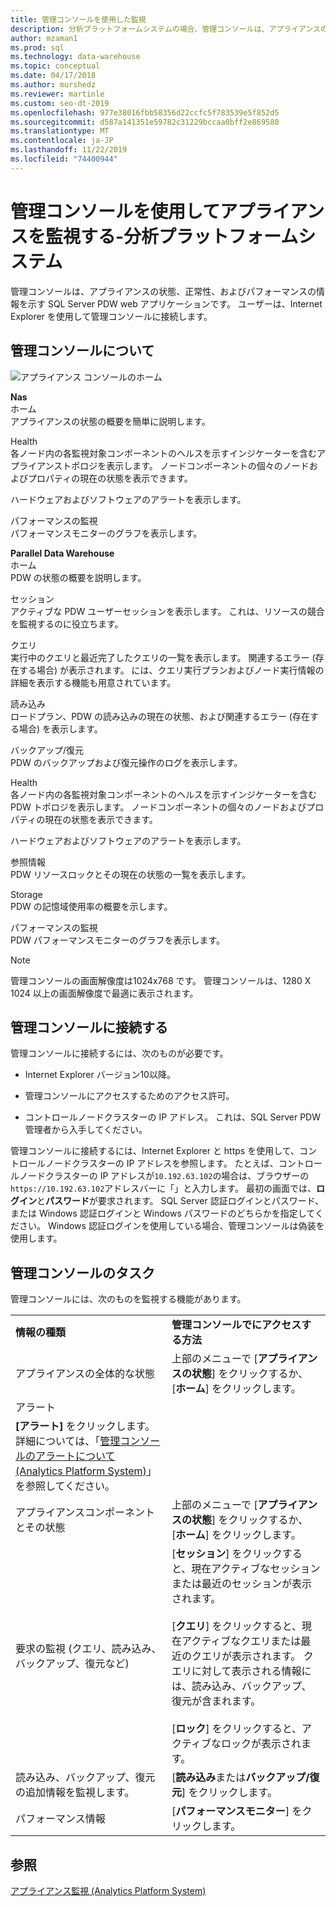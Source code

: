 ```yaml
---
title: 管理コンソールを使用した監視
description: 分析プラットフォームシステムの場合、管理コンソールは、アプライアンスの状態、正常性、およびパフォーマンスの情報を示す web アプリケーションです。 ユーザーは、インターネットブラウザーを使用して管理コンソールに接続します。
author: mzaman1
ms.prod: sql
ms.technology: data-warehouse
ms.topic: conceptual
ms.date: 04/17/2018
ms.author: murshedz
ms.reviewer: martinle
ms.custom: seo-dt-2019
ms.openlocfilehash: 977e38016fbb58356d22ccfc5f783539e5f852d5
ms.sourcegitcommit: d587a141351e59782c31229bccaa0bff2e869580
ms.translationtype: MT
ms.contentlocale: ja-JP
ms.lasthandoff: 11/22/2019
ms.locfileid: "74400944"
---
```

# <a name="monitor-the-appliance-with-the-admin-console---analytics-platform-system"></a>管理コンソールを使用してアプライアンスを監視する-分析プラットフォームシステム
管理コンソールは、アプライアンスの状態、正常性、およびパフォーマンスの情報を示す SQL Server PDW web アプリケーションです。 ユーザーは、Internet Explorer を使用して管理コンソールに接続します。  
  
## <a name="About"></a>管理コンソールについて  
![アプライアンス コンソールのホーム](./media/monitor-the-appliance-by-using-the-admin-console/SQL_Server_PDW_AdminConsol_ApplHome.png "SQL_Server_PDW_AdminConsol_ApplHome")  
  
**Nas**  
ホーム  
アプライアンスの状態の概要を簡単に説明します。  
  
Health  
各ノード内の各監視対象コンポーネントのヘルスを示すインジケーターを含むアプライアンストポロジを表示します。 ノードコンポーネントの個々のノードおよびプロパティの現在の状態を表示できます。  
  
ハードウェアおよびソフトウェアのアラートを表示します。  
  
パフォーマンスの監視  
パフォーマンスモニターのグラフを表示します。  
  
**Parallel Data Warehouse**  
ホーム  
PDW の状態の概要を説明します。  
  
セッション  
アクティブな PDW ユーザーセッションを表示します。 これは、リソースの競合を監視するのに役立ちます。  
  
クエリ  
実行中のクエリと最近完了したクエリの一覧を表示します。 関連するエラー (存在する場合) が表示されます。 には、クエリ実行プランおよびノード実行情報の詳細を表示する機能も用意されています。  
  
読み込み  
ロードプラン、PDW の読み込みの現在の状態、および関連するエラー (存在する場合) を表示します。  
  
バックアップ/復元  
PDW のバックアップおよび復元操作のログを表示します。  
  
Health  
各ノード内の各監視対象コンポーネントのヘルスを示すインジケーターを含む PDW トポロジを表示します。 ノードコンポーネントの個々のノードおよびプロパティの現在の状態を表示できます。  
  
ハードウェアおよびソフトウェアのアラートを表示します。  
  
参照情報  
PDW リソースロックとその現在の状態の一覧を表示します。  
  
Storage  
PDW の記憶域使用率の概要を示します。  
  
パフォーマンスの監視  
PDW パフォーマンスモニターのグラフを表示します。  
 
> [!NOTE]  
> 管理コンソールの画面解像度は1024x768 です。 管理コンソールは、1280 X 1024 以上の画面解像度で最適に表示されます。  
  
## <a name="Connect"></a>管理コンソールに接続する  
管理コンソールに接続するには、次のものが必要です。  
  
-   Internet Explorer バージョン10以降。  
  
-   管理コンソールにアクセスするためのアクセス許可。 <!-- MISSING LINKS See [Grant Permissions to Use the Admin Console &#40;SQL Server PDW&#41;](../sqlpdw/grant-permissions-to-use-the-admin-console-sql-server-pdw.md).  -->  
  
-   コントロールノードクラスターの IP アドレス。  これは、SQL Server PDW 管理者から入手してください。  
  
管理コンソールに接続するには、Internet Explorer と https を使用して、コントロールノードクラスターの IP アドレスを参照します。 たとえば、コントロールノードクラスターの IP アドレスが`10.192.63.102`の場合は、ブラウザーの`https://10.192.63.102`アドレスバーに「」と入力します。 最初の画面では、**ログイン**と**パスワード**が要求されます。 SQL Server 認証ログインとパスワード、または Windows 認証ログインと Windows パスワードのどちらかを指定してください。 Windows 認証ログインを使用している場合、管理コンソールは偽装を使用します。  
  
## <a name="RelatedTasks"></a>管理コンソールのタスク  
管理コンソールには、次のものを監視する機能があります。  
  
|||  
|-|-|  
|**情報の種類**|**管理コンソールでにアクセスする方法**|  
|アプライアンスの全体的な状態|上部のメニューで [**アプライアンスの状態**] をクリックするか、[**ホーム**] をクリックします。|  
|アラート|
  **[アラート]** をクリックします。 詳細については、「[管理コンソールのアラートについて &#40;Analytics Platform System&#41;](understanding-admin-console-alerts.md)」を参照してください。|  
|アプライアンスコンポーネントとその状態|上部のメニューで [**アプライアンスの状態**] をクリックするか、[**ホーム**] をクリックします。|  
|要求の監視 (クエリ、読み込み、バックアップ、復元など)|[**セッション**] をクリックすると、現在アクティブなセッションまたは最近のセッションが表示されます。<br /><br />[**クエリ**] をクリックすると、現在アクティブなクエリまたは最近のクエリが表示されます。 クエリに対して表示される情報には、読み込み、バックアップ、復元が含まれます。<br /><br />[**ロック**] をクリックすると、アクティブなロックが表示されます。|  
|読み込み、バックアップ、復元の追加情報を監視します。|[**読み込み**または**バックアップ/復元**] をクリックします。|  
|パフォーマンス情報|[**パフォーマンスモニター**] をクリックします。|  
  
## <a name="see-also"></a>参照  
[アプライアンス監視 &#40;Analytics Platform System&#41;](appliance-monitoring.md)  
  
